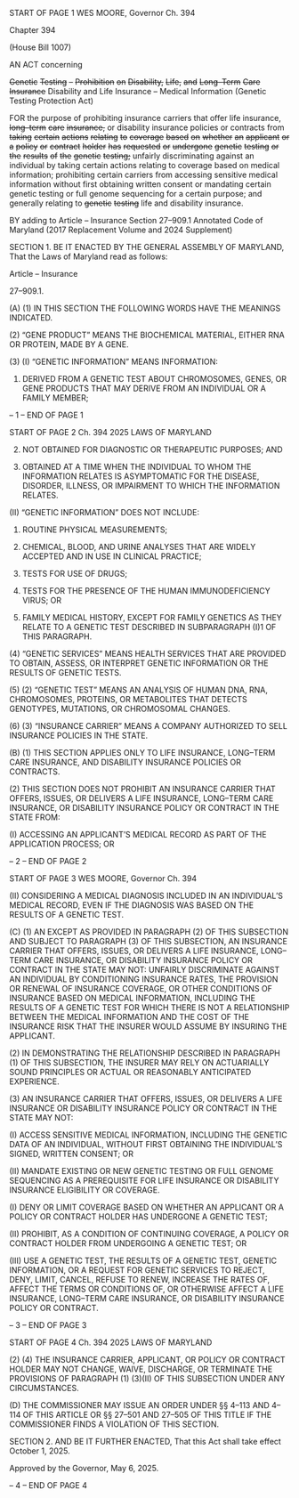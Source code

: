 START OF PAGE 1
WES MOORE, Governor Ch. 394

Chapter 394

(House Bill 1007)

AN ACT concerning

~~Genetic~~ ~~Testing~~ ~~–~~ ~~Prohibition~~ ~~on~~ ~~Disability,~~ ~~Life,~~ ~~and~~ ~~Long–Term~~ ~~Care~~
~~Insurance~~
Disability and Life Insurance – Medical Information
(Genetic Testing Protection Act)

FOR the purpose of prohibiting insurance carriers that offer life insurance, ~~long–term~~ ~~care~~
~~insurance,~~ or disability insurance policies or contracts from ~~taking~~ ~~certain~~ ~~actions~~
~~relating~~ ~~to~~ ~~coverage~~ ~~based~~ ~~on~~ ~~whether~~ ~~an~~ ~~applicant~~ ~~or~~ ~~a~~ ~~policy~~ ~~or~~ ~~contract~~ ~~holder~~ ~~has~~
~~requested~~ ~~or~~ ~~undergone~~ ~~genetic~~ ~~testing~~ ~~or~~ ~~the~~ ~~results~~ ~~of~~ ~~the~~ ~~genetic~~ ~~testing;~~ unfairly
discriminating against an individual by taking certain actions relating to coverage
based on medical information; prohibiting certain carriers from accessing sensitive
medical information without first obtaining written consent or mandating certain
genetic testing or full genome sequencing for a certain purpose; and generally
relating to ~~genetic~~ ~~testing~~ life and disability insurance.

BY adding to
Article – Insurance
Section 27–909.1
Annotated Code of Maryland
(2017 Replacement Volume and 2024 Supplement)

SECTION 1. BE IT ENACTED BY THE GENERAL ASSEMBLY OF MARYLAND,
That the Laws of Maryland read as follows:

Article – Insurance

27–909.1.

(A) (1) IN THIS SECTION THE FOLLOWING WORDS HAVE THE MEANINGS
INDICATED.

(2) “GENE PRODUCT” MEANS THE BIOCHEMICAL MATERIAL, EITHER
RNA OR PROTEIN, MADE BY A GENE.

(3) (I) “GENETIC INFORMATION” MEANS INFORMATION:

1. DERIVED FROM A GENETIC TEST ABOUT
CHROMOSOMES, GENES, OR GENE PRODUCTS THAT MAY DERIVE FROM AN
INDIVIDUAL OR A FAMILY MEMBER;

– 1 –
END OF PAGE 1

START OF PAGE 2
Ch. 394 2025 LAWS OF MARYLAND

2. NOT OBTAINED FOR DIAGNOSTIC OR THERAPEUTIC
PURPOSES; AND

3. OBTAINED AT A TIME WHEN THE INDIVIDUAL TO
WHOM THE INFORMATION RELATES IS ASYMPTOMATIC FOR THE DISEASE,
DISORDER, ILLNESS, OR IMPAIRMENT TO WHICH THE INFORMATION RELATES.

(II) “GENETIC INFORMATION” DOES NOT INCLUDE:

1. ROUTINE PHYSICAL MEASUREMENTS;

2. CHEMICAL, BLOOD, AND URINE ANALYSES THAT ARE
WIDELY ACCEPTED AND IN USE IN CLINICAL PRACTICE;

3. TESTS FOR USE OF DRUGS;

4. TESTS FOR THE PRESENCE OF THE HUMAN
IMMUNODEFICIENCY VIRUS; OR

5. FAMILY MEDICAL HISTORY, EXCEPT FOR FAMILY
GENETICS AS THEY RELATE TO A GENETIC TEST DESCRIBED IN SUBPARAGRAPH (I)1
OF THIS PARAGRAPH.

(4) “GENETIC SERVICES” MEANS HEALTH SERVICES THAT ARE
PROVIDED TO OBTAIN, ASSESS, OR INTERPRET GENETIC INFORMATION OR THE
RESULTS OF GENETIC TESTS.

(5) (2) “GENETIC TEST” MEANS AN ANALYSIS OF HUMAN DNA,
RNA, CHROMOSOMES, PROTEINS, OR METABOLITES THAT DETECTS GENOTYPES,
MUTATIONS, OR CHROMOSOMAL CHANGES.

(6) (3) “INSURANCE CARRIER” MEANS A COMPANY AUTHORIZED
TO SELL INSURANCE POLICIES IN THE STATE.

(B) (1) THIS SECTION APPLIES ONLY TO LIFE INSURANCE, LONG–TERM
CARE INSURANCE, AND DISABILITY INSURANCE POLICIES OR CONTRACTS.

(2) THIS SECTION DOES NOT PROHIBIT AN INSURANCE CARRIER THAT
OFFERS, ISSUES, OR DELIVERS A LIFE INSURANCE, LONG–TERM CARE INSURANCE,
OR DISABILITY INSURANCE POLICY OR CONTRACT IN THE STATE FROM:

(I) ACCESSING AN APPLICANT’S MEDICAL RECORD AS PART OF
THE APPLICATION PROCESS; OR

– 2 –
END OF PAGE 2

START OF PAGE 3
WES MOORE, Governor Ch. 394

(II) CONSIDERING A MEDICAL DIAGNOSIS INCLUDED IN AN
INDIVIDUAL’S MEDICAL RECORD, EVEN IF THE DIAGNOSIS WAS BASED ON THE
RESULTS OF A GENETIC TEST.

(C) (1) AN EXCEPT AS PROVIDED IN PARAGRAPH (2) OF THIS
SUBSECTION AND SUBJECT TO PARAGRAPH (3) OF THIS SUBSECTION, AN
INSURANCE CARRIER THAT OFFERS, ISSUES, OR DELIVERS A LIFE INSURANCE,
LONG–TERM CARE INSURANCE, OR DISABILITY INSURANCE POLICY OR CONTRACT IN
THE STATE MAY NOT: UNFAIRLY DISCRIMINATE AGAINST AN INDIVIDUAL BY
CONDITIONING INSURANCE RATES, THE PROVISION OR RENEWAL OF INSURANCE
COVERAGE, OR OTHER CONDITIONS OF INSURANCE BASED ON MEDICAL
INFORMATION, INCLUDING THE RESULTS OF A GENETIC TEST FOR WHICH THERE IS
NOT A RELATIONSHIP BETWEEN THE MEDICAL INFORMATION AND THE COST OF THE
INSURANCE RISK THAT THE INSURER WOULD ASSUME BY INSURING THE APPLICANT.

(2) IN DEMONSTRATING THE RELATIONSHIP DESCRIBED IN
PARAGRAPH (1) OF THIS SUBSECTION, THE INSURER MAY RELY ON ACTUARIALLY
SOUND PRINCIPLES OR ACTUAL OR REASONABLY ANTICIPATED EXPERIENCE.

(3) AN INSURANCE CARRIER THAT OFFERS, ISSUES, OR DELIVERS A
LIFE INSURANCE OR DISABILITY INSURANCE POLICY OR CONTRACT IN THE STATE
MAY NOT:

(I) ACCESS SENSITIVE MEDICAL INFORMATION, INCLUDING
THE GENETIC DATA OF AN INDIVIDUAL, WITHOUT FIRST OBTAINING THE
INDIVIDUAL’S SIGNED, WRITTEN CONSENT; OR

(II) MANDATE EXISTING OR NEW GENETIC TESTING OR FULL
GENOME SEQUENCING AS A PREREQUISITE FOR LIFE INSURANCE OR DISABILITY
INSURANCE ELIGIBILITY OR COVERAGE.

(I) DENY OR LIMIT COVERAGE BASED ON WHETHER AN
APPLICANT OR A POLICY OR CONTRACT HOLDER HAS UNDERGONE A GENETIC TEST;

(II) PROHIBIT, AS A CONDITION OF CONTINUING COVERAGE, A
POLICY OR CONTRACT HOLDER FROM UNDERGOING A GENETIC TEST; OR

(III) USE A GENETIC TEST, THE RESULTS OF A GENETIC TEST,
GENETIC INFORMATION, OR A REQUEST FOR GENETIC SERVICES TO REJECT, DENY,
LIMIT, CANCEL, REFUSE TO RENEW, INCREASE THE RATES OF, AFFECT THE TERMS
OR CONDITIONS OF, OR OTHERWISE AFFECT A LIFE INSURANCE, LONG–TERM CARE
INSURANCE, OR DISABILITY INSURANCE POLICY OR CONTRACT.

– 3 –
END OF PAGE 3

START OF PAGE 4
Ch. 394 2025 LAWS OF MARYLAND

(2) (4) THE INSURANCE CARRIER, APPLICANT, OR POLICY OR
CONTRACT HOLDER MAY NOT CHANGE, WAIVE, DISCHARGE, OR TERMINATE THE
PROVISIONS OF PARAGRAPH (1) (3)(II) OF THIS SUBSECTION UNDER ANY
CIRCUMSTANCES.

(D) THE COMMISSIONER MAY ISSUE AN ORDER UNDER §§ 4–113 AND 4–114
OF THIS ARTICLE OR §§ 27–501 AND 27–505 OF THIS TITLE IF THE COMMISSIONER
FINDS A VIOLATION OF THIS SECTION.

SECTION 2. AND BE IT FURTHER ENACTED, That this Act shall take effect
October 1, 2025.

Approved by the Governor, May 6, 2025.

– 4 –
END OF PAGE 4